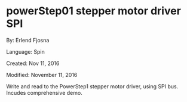 # powerStep01 stepper motor driver SPI

By: Erlend Fjosna

Language: Spin

Created: Nov 11, 2016

Modified: November 11, 2016

Write and read to the PowerStep1 stepper motor driver, using SPI bus. Incudes comprehensive demo.
